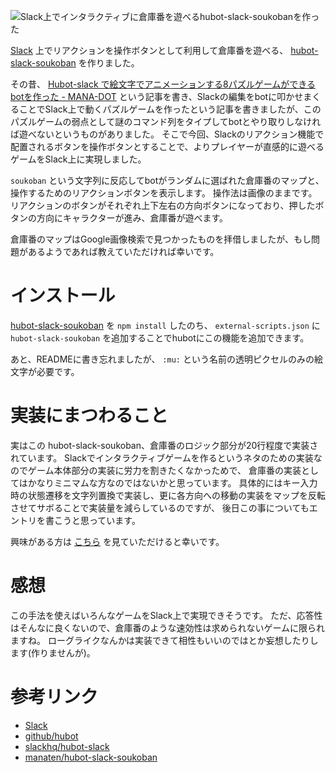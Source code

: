 <!--
title: Slack上でインタラクティブに倉庫番を遊べるhubot-slack-soukobanを作った
date:  2016-05-xx 12:00
categories: [Slack,Hubot,CoffeeScript]
-->


![Slack上でインタラクティブに倉庫番を遊べるhubot-slack-soukobanを作った](http://manaten.net/wp-content/uploads/2016/05/soukoban.gif)


[Slack](https://slack.com/) 上でリアクションを操作ボタンとして利用して倉庫番を遊べる、 [hubot-slack-soukoban](https://www.npmjs.com/package/hubot-slack-soukoban) を作りました。

<!-- more -->

その昔、 [Hubot-slack で絵文字でアニメーションする8パズルゲームができるbotを作った - MANA-DOT](http://blog.manaten.net/entry/slack-puzzle-bot) という記事を書き、Slackの編集をbotに叩かせまくることでSlack上で動くパズルゲームを作ったという記事を書きましたが、このパズルゲームの弱点として謎のコマンド列をタイプしてbotとやり取りしなければ遊べないというものがありました。
そこで今回、Slackのリアクション機能で配置されるボタンを操作ボタンとすることで、よりプレイヤーが直感的に遊べるゲームをSlack上に実現しました。

`soukoban` という文字列に反応してbotがランダムに選ばれた倉庫番のマップと、操作するためのリアクションボタンを表示します。
操作法は画像のままです。リアクションのボタンがそれぞれ上下左右の方向ボタンになっており、押したボタンの方向にキャラクターが進み、倉庫番が遊べます。

倉庫番のマップはGoogle画像検索で見つかったものを拝借しましたが、もし問題があるようであれば教えていただければ幸いです。

# インストール

[hubot-slack-soukoban](https://www.npmjs.com/package/hubot-slack-soukoban) を `npm install` したのち、 `external-scripts.json` に
`hubot-slack-soukoban` を追加することでhubotにこの機能を追加できます。

あと、READMEに書き忘れましたが、 `:mu:` という名前の透明ピクセルのみの絵文字が必要です。


# 実装にまつわること

実はこの hubot-slack-soukoban、倉庫番のロジック部分が20行程度で実装されています。
Slackでインタラクティブゲームを作るというネタのための実装なのでゲーム本体部分の実装に労力を割きたくなかっためで、
倉庫番の実装としてはかなりミニマムな方なのではないかと思っています。
具体的にはキー入力時の状態遷移を文字列置換で実装し、更に各方向への移動の実装をマップを反転させてサボることで実装量を減らしているのですが、
後日この事についてもエントリを書こうと思っています。

興味がある方は [こちら](https://github.com/manaten/hubot-slack-soukoban/blob/master/src/index.coffee#L27) を見ていただけると幸いです。

# 感想

この手法を使えばいろんなゲームをSlack上で実現できそうです。
ただ、応答性はそんなに良くないので、倉庫番のような速効性は求められないゲームに限られますね。
ローグライクなんかは実装できて相性もいいのではとか妄想したりします(作りませんが)。

# 参考リンク

- [Slack](https://slack.com/)
- [github/hubot](https://github.com/github/hubot)
- [slackhq/hubot-slack](https://github.com/slackhq/hubot-slack)
- [manaten/hubot-slack-soukoban](https://www.npmjs.com/package/hubot-slack-soukoban)
